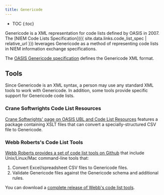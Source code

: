 ```yaml
---
title: Genericode
---
```


- TOC
{:toc}

Genericode is a XML representation for code lists defined by OASIS in 2007. The
[NIEM Code Lists Specification]({{ site.data.links.code_list_spec | relative_url }}) leverages
Genericode as a method of representing code lists in NIEM information exchange
specifications.

The [OASIS Genericode
specification](http://docs.oasis-open.org/codelist/cs-genericode-1.0/doc/oasis-code-list-representation-genericode.html)
defines the Genericode XML format.

## Tools

Since Genericode is an XML syntax, a person may use any standard XML tools to work
with Genericode. In addition, some tools provide specific support for Genericode
code lists.

### Crane Softwrights Code List Resources

[Crane Softwrights' page on OASIS UBL and Code List
Resources](http://www.cranesoftwrights.com/resources/ubl/index.htm#codelist)
features a package containing XSLT files that can convert a specially-structured
CSV file to Genericode.

### Webb Roberts's Code List Tools

[Webb Roberts provides a set of code list tools on
Github](https://github.com/webb/code-list-tools) that include
Unix/Linux/Mac command-line tools that:

  1. Convert Excel/spreadsheet CSV files to Genericode files.
  2. Validate Genericode files against the Genericode schema and additional rules.

You can download a [complete release of Webb's code list
tools](https://github.com/webb/code-list-tools/releases).
